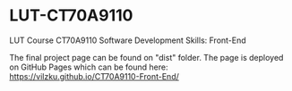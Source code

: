 # LUT-CT70A9110
LUT Course CT70A9110 Software Development Skills: Front-End

The final project page can be found on "dist" folder. The page is deployed on GitHub Pages which can be found here: https://vilzku.github.io/CT70A9110-Front-End/
